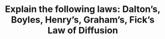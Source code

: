 ---
title: "Explain the following laws: Dalton’s, Boyles, Henry’s, Graham’s, Fick’s Law of Diffusion"
entityType: SAQ
exam: PEX
college: CICM
year: 2013
sitting: B
question: 12
passRate: 26
EC_expectedDomains: []
EC_extraCredit:
- "All the equations and relationship are straightforward so this question provided a good opportunity to score marks."
- "The universal gas laws form the basis of oxygen therapy and delivery, pressure and volumetric monitoring as well as a key to understanding the solubility of gases in blood."
EC_errorsCommon:
- "Unfortunately many candidates were aware of the properties of the ideal gases but not the named laws."
- "This led many candidates to omit major sections of the answer and thus scored no marks."
- "Several candidates wasted time with complicated diagrams as well as equations and descriptions (scoring no additional marks)."
- "Many candidates were unable to identify Grahams Law (rate of diffusion inversely proportional to the square root of the molecular weight) but included it in an expanded Fick’s Equation."
---